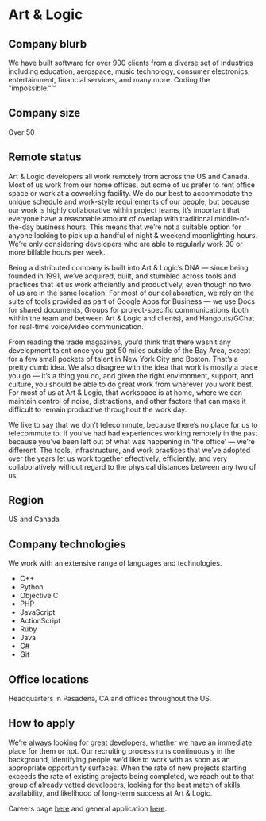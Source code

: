 # Art & Logic

## Company blurb

We have built software for over 900 clients from a diverse set of industries including education, aerospace, music technology, consumer electronics, entertainment, financial services, and many more. Coding the "impossible."™

## Company size

Over 50 

## Remote status

Art & Logic developers all work remotely from across the US and Canada. Most of us work from our home offices, but some of us prefer to rent office space or work at a coworking facility. We do our best to accommodate the unique schedule and work-style requirements of our people, but because our work is highly collaborative within project teams, it’s important that everyone have a reasonable amount of overlap with traditional middle-of-the-day business hours. This means that we’re not a suitable option for anyone looking to pick up a handful of night & weekend moonlighting hours. We’re only considering developers who are able to regularly work 30 or more billable hours per week.

Being a distributed company is built into Art & Logic’s DNA — since being founded in 1991, we’ve acquired, built, and stumbled across tools and practices that let us work efficiently and productively, even though no two of us are in the same location.
For most of our collaboration, we rely on the suite of tools provided as part of Google Apps for Business — we use Docs for shared documents, Groups for project-specific communications (both within the team and between Art & Logic and clients), and Hangouts/GChat for real-time voice/video communication.

From reading the trade magazines, you’d think that there wasn’t any development talent once you got 50 miles outside of the Bay Area, except for a few small pockets of talent in New York City and Boston. That’s a pretty dumb idea. We also disagree with the idea that work is mostly a place you go — it’s a thing you do, and given the right environment, support, and culture, you should be able to do great work from wherever you work best. For most of us at Art & Logic, that workspace is at home, where we can maintain control of noise, distractions, and other factors that can make it difficult to remain productive throughout the work day.

We like to say that we don’t telecommute, because there’s no place for us to telecommute to. If you’ve had bad experiences working remotely in the past because you’ve been left out of what was happening in ‘the office’ — we’re different. The tools, infrastructure, and work practices that we’ve adopted over the years let us work together effectively, efficiently, and very collaboratively without regard to the physical distances between any two of us.

## Region

US and Canada

## Company technologies

We work with an extensive range of languages and technologies. 

* C++
* Python
* Objective C
* PHP
* JavaScript
* ActionScript
* Ruby
* Java
* C#
* Git

## Office locations

Headquarters in Pasadena, CA and offices throughout the US. 

## How to apply

We’re always looking for great developers, whether we have an immediate place for them or not. Our recruiting process runs continuously in the background, identifying people we’d like to work with as soon as an appropriate opportunity surfaces. When the rate of new projects starting exceeds the rate of existing projects being completed, we reach out to that group of already vetted developers, looking for the best match of skills, availability, and likelihood of long-term success at Art & Logic.

Careers page [here](https://artandlogic.com/careers/) and general application [here](https://artandlogic.com/apply/). 
